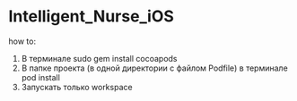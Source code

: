 # Intelligent_Nurse_iOS
how to:

1)  В терминале sudo gem install cocoapods
2) В папке проекта (в одной директории с файлом Podfile) в терминале pod install 
3) Запускать только workspace

